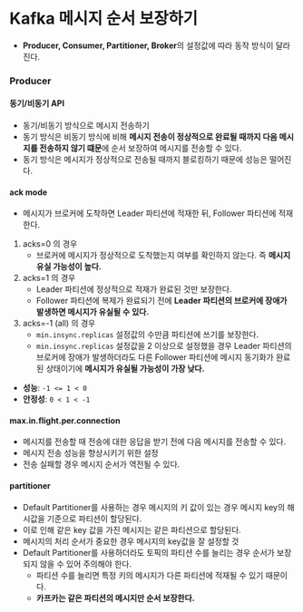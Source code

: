 # Kafka 메시지 순서 보장하기
* **Producer, Consumer, Partitioner, Broker**의 설정값에 따라 동작 방식이 달라진다.

### Producer
#### 동기/비동기 API
* 동기/비동기 방식으로 메시지 전송하기
* 동기 방식은 비동기 방식에 비해 **메시지 전송이 정상적으로 완료될 때까지 다음 메시지를 전송하지 않기 떄문**에 순서 보장하여 메시지를 전송할 수 있다.
* 동기 방식은 메시지가 정상적으로 전송될 때까지 블로킹하기 때문에 성능은 떨어진다.

#### ack mode
* 메시지가 브로커에 도착하면 Leader 파티션에 적재한 뒤, Follower 파티션에 적재한다.
1. acks=0 의 경우
    * 브로커에 메시지가 정상적으로 도착했는지 여부를 확인하지 않는다. 즉 **메시지 유실 가능성이 높다.**
2. acks=1 의 경우
    * Leader 파티션에 정상적으로 적재가 완료된 것만 보장한다.
    * Follower 파티션에 복제가 완료되기 전에 **Leader 파티션의 브로커에 장애가 발생하면 메시지가 유실될 수 있다.**
3. acks=-1 (all) 의 경우
    * `min.insync.replicas` 설정값의 수만큼 파티션에 쓰기를 보장한다.
    * `min.insync.replicas` 설정값을 2 이상으로 설정했을 경우 Leader 파티션의 브로커에 장애가 발생하더라도 다른 Follower 파티션에 메시지 동기화가 완료된 상태이기에 **메시지가 유실될 가능성이 가장 낮다.**
* **성능**: `-1 <= 1 < 0`
* **안정성**: `0 < 1 < -1`

#### max.in.flight.per.connection
* 메시지를 전송할 때 전송에 대한 응답을 받기 전에 다음 메시지를 전송할 수 있다.
* 메시지 전송 성능을 향상시키기 위한 설정
* 전송 실패할 경우 메시지 순서가 역전될 수 있다.

#### partitioner
* Default Partitioner를 사용하는 경우 메시지의 키 값이 있는 경우 메시지 key의 해시값을 기준으로 파티션이 할당된다.
* 이로 인해 같은 key 값을 가진 메시지는 같은 파티션으로 할당된다.
* 메시지의 처리 순서가 중요한 경우 메시지의 key값을 잘 설정할 것
* Default Partitioner를 사용하더라도 토픽의 파티션 수를 늘리는 경우 순서가 보장되지 않을 수 있어 주의해야 한다.
  * 파티션 수를 늘리면 특정 키의 메시지가 다른 파티션에 적재될 수 있기 때문이다.
  * **카프카는 같은 파티션의 메시지만 순서 보장한다.**
